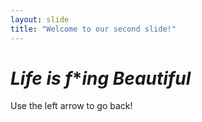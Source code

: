```yaml
---
layout: slide
title: "Welcome to our second slide!"
---
```

# *Life is f***ing Beautiful*
Use the left arrow to go back!
